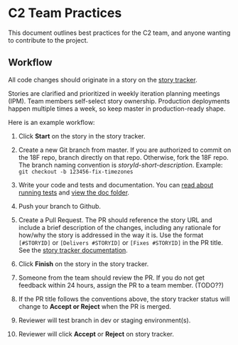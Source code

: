 # C2 Team Practices

This document outlines best practices for the C2 team, and anyone wanting to contribute to the project.

## Workflow

All code changes should originate in a story on the [story tracker](https://pivotaltracker.com/n/projects/1149728).

Stories are clarified and prioritized in weekly iteration planning meetings (IPM). Team members self-select story ownership.
Production deployments happen multiple times a week, so keep master in production-ready shape.

Here is an example workflow:

1. Click **Start** on the story in the story tracker.

1. Create a new Git branch from master. If you are authorized to commit on the 18F repo, branch directly on that repo. Otherwise, fork the 18F repo. The branch naming convention is *storyId*-*short-description*. Example: `git checkout -b 123456-fix-timezones`

1. Write your code and tests and documentation. You can [read about running tests](https://github.com/18F/C2/blob/master/doc/setup.md#running-tests) and [view the doc folder](https://github.com/18F/C2/tree/master/doc).

1. Push your branch to Github.

1. Create a Pull Request. The PR should reference the story URL and include a brief description
of the changes, including any rationale for how/why the story is addressed in the way it is. Use the format
`[#STORYID]` or `[Delivers #STORYID]` or `[Fixes #STORYID]` in the PR title. See the [story tracker documentation](https://www.pivotaltracker.com/help/api?version=v5#Tracker_Updates_in_SCM_Post_Commit_Hooks).

1. Click **Finish** on the story in the story tracker.

1. Someone from the team should review the PR. If you do not get feedback within 24 hours, assign the PR to a team member. (TODO??)

1. If the PR title follows the conventions above, the story tracker status will change to **Accept or Reject** when the PR is merged.

1. Reviewer will test branch in dev or staging environment(s).

1. Reviewer will click **Accept** or **Reject** on story tracker.


